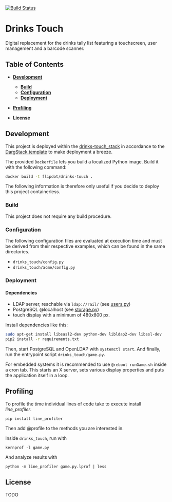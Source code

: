[![Build Status](https://travis-ci.org/flipdot/drinks-touch.svg?branch=master)](https://travis-ci.org/flipdot/drinks-touch)

# Drinks Touch

Digital replacement for the drinks tally list featuring a touchscreen, user management and a barcode scanner.

## Table of Contents

-   **[Development](#development)**

    -   **[Build](#build)**
    -   **[Configuration](#configuration)**
    -   **[Deployment](#deployment)**
-   **[Profiling](#profiling)**
-   **[License](#license)**

## Development

This project is deployed within the [drinks-touch_stack](https://github.com/flipdot/drinks-touch_stack/) in accordance to the [DargStack template](https://github.com/Dargmuesli/dargstack-template/) to make deployment a breeze.

The provided `Dockerfile` lets you build a localized Python image. Build it with the following command:

```bash
docker build -t flipdot/drinks-touch .
```

The following information is therefore only useful if you decide to deploy this project containerless.

### Build

This project does not require any build procedure.

### Configuration

The following configuration files are evaluated at execution time and must be derived from their respective examples, which can be found in the same directories.

-   `drinks_touch/config.py`
-   `drinks_touch/acme/config.py`

### Deployment

#### Dependencies

-   LDAP server, reachable via `ldap://rail/` (see [users.py](drinks_touch/users/users.py))
-   PostgreSQL @localhost (see [storage.py](drinks_touch/database/storage.py))
-   touch display with a minimum of 480x800 px.

Install dependencies like this:

```bash
sudo apt-get install libsasl2-dev python-dev libldap2-dev libssl-dev
pip2 install -r requirements.txt
```

Then, start PostgreSQL and OpenLDAP with `systemctl start`. And finally, run the entrypoint script `drinks_touch/game.py`.

For embedded systems it is recommended to use `@reboot runGame.sh` inside a cron tab.
This starts an X server, sets various display properties and puts the application itself in a loop.

## Profiling

To profile the time individual lines of code take to execute install _line_profiler_.

```
pip install line_profiler
```

Then add @profile to the methods you are interested in.

Inside `drinks_touch`, run with

```
kernprof -l game.py
```

And analyze results with

```
python -m line_profiler game.py.lprof | less
```

## License

TODO
